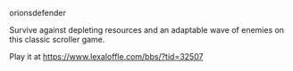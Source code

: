 orionsdefender

Survive against depleting resources and an adaptable wave of enemies on this classic scroller game.

Play it at https://www.lexaloffle.com/bbs/?tid=32507

